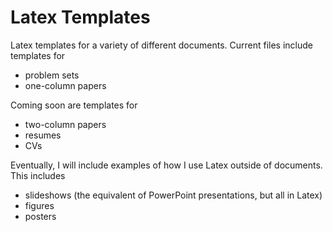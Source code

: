 # Latex Templates
Latex templates for a variety of different documents. Current files include templates for
- problem sets
- one-column papers


Coming soon are templates for
- two-column papers
- resumes
- CVs


Eventually, I will include examples of how I use Latex outside of documents. This includes
- slideshows (the equivalent of PowerPoint presentations, but all in Latex)
- figures
- posters
